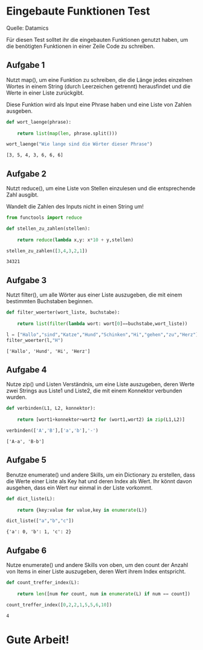 # Eingebaute Funktionen Test

Quelle: Datamics

Für diesen Test solltet ihr die eingebauten Funktionen genutzt haben, um die benötigten Funktionen in einer Zeile Code zu schreiben.

## Aufgabe 1

Nutzt map(), um eine Funktion zu schreiben, die die Länge jedes einzelnen Wortes in einem String (durch Leerzeichen getrennt) herausfindet und die Werte in einer Liste zurückgibt.

Diese Funktion wird als Input eine Phrase haben und eine Liste von Zahlen ausgeben.


```python
def wort_laenge(phrase):
    
    return list(map(len, phrase.split()))
```


```python
wort_laenge("Wie lange sind die Wörter dieser Phrase")
```




    [3, 5, 4, 3, 6, 6, 6]



## Aufgabe 2

Nutzt reduce(), um eine Liste von Stellen einzulesen und die entsprechende Zahl ausgibt. 

Wandelt die Zahlen des Inputs nicht in einen String um! 


```python
from functools import reduce

def stellen_zu_zahlen(stellen):
    
    return reduce(lambda x,y: x*10 + y,stellen)
```


```python
stellen_zu_zahlen([3,4,3,2,1])
```




    34321



## Aufgabe 3

Nutzt filter(), um alle Wörter aus einer Liste auszugeben, die mit einem bestimmten Buchstaben beginnen.


```python
def filter_woerter(wort_liste, buchstabe):
    
    return list(filter(lambda wort: wort[0]==buchstabe,wort_liste))
```


```python
l = ["Hallo","sind","Katze","Hund","Schinken","Hi","gehen","zu","Herz"]
filter_woerter(l,"H")
```




    ['Hallo', 'Hund', 'Hi', 'Herz']



## Aufgabe 4

Nutze zip() und Listen Verständnis, um eine Liste auszugeben, deren Werte zwei Strings aus Liste1 und Liste2, die mit einem Konnektor verbunden wurden.


```python
def verbinden(L1, L2, konnektor):
    
    return [wort1+konnektor+wort2 for (wort1,wort2) in zip(L1,L2)]
```


```python
verbinden(['A','B'],['a','b'],'-')
```




    ['A-a', 'B-b']



## Aufgabe 5

Benutze enumerate() und andere Skills, um ein Dictionary zu erstellen, dass die Werte einer Liste als Key hat und deren Index als Wert. Ihr könnt davon ausgehen, dass ein Wert nur einmal in der Liste vorkommt. 


```python
def dict_liste(L):
    
    return {key:value for value,key in enumerate(L)}
```


```python
dict_liste(["a","b","c"])
```




    {'a': 0, 'b': 1, 'c': 2}



## Aufgabe 6

Nutze enumerate() und andere Skills von oben, um den count der Anzahl von Items in einer Liste auszugeben, deren Wert ihrem Index entspricht.


```python
def count_treffer_index(L):
    
    return len([num for count, num in enumerate(L) if num == count])
```


```python
count_treffer_index([0,2,2,1,5,5,6,10])
```




    4



# Gute Arbeit!
